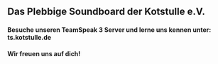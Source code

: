 ## Das Plebbige Soundboard der Kotstulle e.V.
#### Besuche unseren TeamSpeak 3 Server und lerne uns kennen unter: ts.kotstulle.de
#### Wir freuen uns auf dich!
 